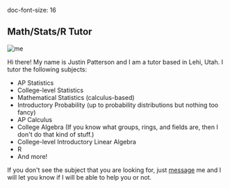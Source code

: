 doc-font-size: 16
## Math/Stats/R Tutor

![me](https://j.gifs.com/K1qp3l.gif)

Hi there!
My name is Justin Patterson and I am a tutor based in Lehi, Utah. I tutor the following subjects:
- AP Statistics
- College-level Statistics
- Mathematical Statistics (calculus-based)
- Introductory Probability (up to probability distributions but nothing too fancy)
- AP Calculus
- College Algebra (If you know what groups, rings, and fields are, then I don't do that kind of stuff.)
- College-level Introductory Linear Algebra 
- R
- And more!

If you don't see the subject that you are looking for, just [message](https://www.wyzant.com/Tutors/jwp) me and I will let you know if I will be able to help you or not.




